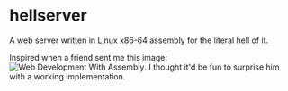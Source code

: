 hellserver
===========

A web server written in Linux x86-64 assembly for the literal hell of it.

Inspired when a friend sent me this image: ![Web Development With
Assembly](https://i.imgur.com/INBvStO.png).  I thought it'd be fun to surprise
him with a working implementation.

